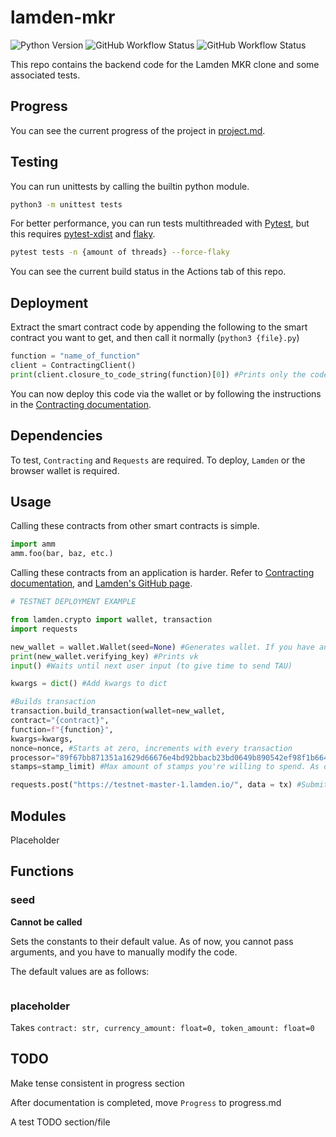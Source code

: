 # lamden-mkr

![Python Version](https://img.shields.io/badge/Python-3.6-blue?style=flat-square)
![GitHub Workflow Status](https://img.shields.io/github/workflow/status/throwaway-lamden/lamden-mkr/tests?label=Tests&style=flat-square)
![GitHub Workflow Status](https://img.shields.io/github/workflow/status/throwaway-lamden/lamden-mkr/CodeQL?label=CodeQL&style=flat-square)

This repo contains the backend code for the Lamden MKR clone and some associated tests. 

## Progress

You can see the current progress of the project in [project.md](https://github.com/throwaway-lamden/lamden-mkr/blob/main/progress.md).

## Testing

You can run unittests by calling the builtin python module.

```bash
python3 -m unittest tests
```
For better performance, you can run tests multithreaded with [Pytest](https://pytest.org/), but this requires [pytest-xdist](https://github.com/pytest-dev/pytest-xdist) and [flaky](https://github.com/box/flaky).

```bash
pytest tests -n {amount of threads} --force-flaky
```

You can see the current build status in the Actions tab of this repo.

## Deployment

Extract the smart contract code by appending the following to the smart contract you want to get, and then call it normally (`python3 {file}.py`)

```python
function = "name_of_function"
client = ContractingClient()
print(client.closure_to_code_string(function)[0]) #Prints only the code, and not the name of the function
```

You can now deploy this code via the wallet or by following the instructions in the [Contracting documentation](https://contracting.lamden.io/submitting/).

##  Dependencies

To test, `Contracting` and `Requests` are required. To deploy, `Lamden` or the browser wallet is required.

## Usage

Calling these contracts from other smart contracts is simple.
```python
import amm
amm.foo(bar, baz, etc.)
```
Calling these contracts from an application is harder. Refer to [Contracting documentation](https://contracting.lamden.io/), and [Lamden's GitHub page](https://github.com/Lamden/lamden).
```python
# TESTNET DEPLOYMENT EXAMPLE

from lamden.crypto import wallet, transaction
import requests

new_wallet = wallet.Wallet(seed=None) #Generates wallet. If you have an existing sk, put it here
print(new_wallet.verifying_key) #Prints vk
input() #Waits until next user input (to give time to send TAU)

kwargs = dict() #Add kwargs to dict

#Builds transaction
transaction.build_transaction(wallet=new_wallet,
contract="{contract}", 
function=f"{function}", 
kwargs=kwargs, 
nonce=nonce, #Starts at zero, increments with every transaction
processor="89f67bb871351a1629d66676e4bd92bbacb23bd0649b890542ef98f1b664a497", #Masternode address
stamps=stamp_limit) #Max amount of stamps you're willing to spend. As of 2021/02, the TAU/stamp ratio on mainnet is 1:36 

requests.post("https://testnet-master-1.lamden.io/", data = tx) #Submits transaction
```

## Modules

Placeholder

## Functions

### seed

**Cannot be called**

Sets the constants to their default value. As of now, you cannot pass arguments, and you have to manually modify the code.

The default values are as follows:
```python

```

### placeholder
Takes `contract: str, currency_amount: float=0, token_amount: float=0` 

## TODO

Make tense consistent in progress section

After documentation is completed, move `Progress` to progress.md

A test TODO section/file
